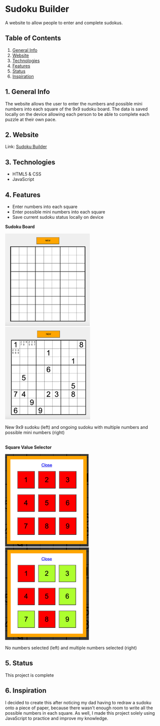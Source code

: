 # Sudoku Builder

A website to allow people to enter and complete sudokus.


## Table of Contents
1. [General Info](#1-general-info)
2. [Website](#2-website)
3. [Technologies](#3-technologies)
4. [Features](#4-features)
5. [Status](#5-status)
6. [Inspiration](#6-inspiration)


## 1. General Info
The website allows the user to enter the numbers and possible mini numbers into each square of the 9x9 sudoku board.  The data is saved locally on the device allowing each person to be able to complete each puzzle at their own pace.


## 2. Website
Link: [Sudoku Builder](sudokubuilder.epizy.com)


## 3. Technologies
- HTML5 & CSS
- JavaScript


## 4. Features
- Enter numbers into each square
- Enter possible mini numbers into each square
- Save current sudoku status locally on device

__Sudoku Board__
<p float="left">
    <img src="./images/Sudoku_New.png" alt="Blank 9x9 Sudoku" height=300 width=auto />
    &nbsp; &nbsp; &nbsp;
    <img src="./images/Sudoku_Ongoing.png" alt="9x9 Sudoku with multiple random numbers and multiple mini numbers in some squares" height=300 width=auto />
</p>
New 9x9 sudoku (left) and ongoing sudoku with multiple numbers and possible mini numbers (right)

<br />
<br />

__Square Value Selector__
<p float="left">
    <img src="./images/Value_Selector_None.png" alt="Square value selector with nothing selected" height=300 width=auto />
    &nbsp; &nbsp; &nbsp;
    <img src="./images/Value_Selector_Multiple.png" alt="Square value selector with mulitple numbers selected" height=300 width=auto />
</p>
No numbers selected (left) and multiple numbers selected (right)


## 5. Status
This project is complete


## 6. Inspiration
I decided to create this after noticing my dad having to redraw a sudoku onto a piece of paper, because there wasn't enough room to write all the possible numbers in each square.  As well, I made this project solely using JavaScript to practice and improve my knowledge. 
